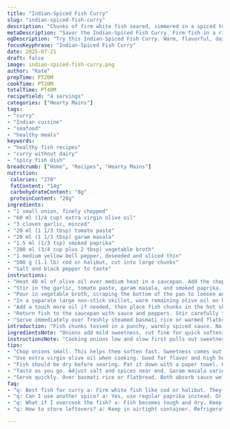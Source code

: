```yaml
---
title: "Indian-Spiced Fish Curry"
slug: "indian-spiced-fish-curry"
description: "Chunks of firm white fish seared, simmered in a spiced tomato-based sauce with bell peppers. Uses garam masala and cayenne for heat and warmth. Onion and garlic base, deglazed with vegetable broth for a lighter touch. No dairy, nuts, eggs, or gluten involved. Served best over fragrant basmati rice."
metaDescription: "Savor the Indian-Spiced Fish Curry. Firm fish in a rich, spiced tomato sauce with peppers. Perfect over basmati rice for a hearty meal."
ogDescription: "Try this Indian-Spiced Fish Curry. Warm, flavorful, dairy-free, and gluten-free. Ideal served with fragrant basmati rice."
focusKeyphrase: "Indian-Spiced Fish Curry"
date: 2025-07-21
draft: false
image: indian-spiced-fish-curry.png
author: "Kate"
prepTime: PT20M
cookTime: PT20M
totalTime: PT40M
recipeYield: "4 servings"
categories: ["Hearty Mains"]
tags:
- "curry"
- "Indian cuisine"
- "seafood"
- "healthy meals"
keywords:
- "healthy fish recipes"
- "curry without dairy"
- "spicy fish dish"
breadcrumb: ["Home", "Recipes", "Hearty Mains"]
nutrition: 
 calories: "270"
 fatContent: "14g"
 carbohydrateContent: "8g"
 proteinContent: "28g"
ingredients:
- "1 small onion, finely chopped"
- "60 ml (1/4 cup) extra virgin olive oil"
- "3 cloves garlic, minced"
- "20 ml (1 1/3 tbsp) tomato paste"
- "20 ml (1 1/3 tbsp) garam masala"
- "1.5 ml (1/3 tsp) smoked paprika"
- "200 ml (3/4 cup plus 2 tbsp) vegetable broth"
- "1 medium yellow bell pepper, deseeded and sliced thin"
- "500 g (1.1 lb) cod or halibut, cut into large chunks"
- "Salt and black pepper to taste"
instructions:
- "Heat 40 ml of olive oil over medium heat in a saucepan. Add the chopped onion, season lightly with salt, and cook until they soften and turn translucent, about 7 to 8 minutes."
- "Stir in the garlic, tomato paste, garam masala, and smoked paprika. Cook while stirring for 3 minutes to toast the spices."
- "Pour in vegetable broth, scraping the bottom of the pan to loosen any bits. Bring to a simmer and keep it gentle for 4 minutes. Remove from heat and set sauce aside."
- "In a separate large non-stick skillet, warm remaining olive oil on high heat. Toss in the sliced bell pepper and sauté for 4 to 5 minutes until slightly tender with a little char. Add peppers to the sauce and mix."
- "Add a touch more oil if needed, then place fish chunks in the hot skillet without crowding. Season with salt and pepper. Sear each side until golden, about 2 to 3 minutes per side. Fish should be firm and opaque."
- "Return fish to the saucepan with sauce and peppers. Stir carefully to coat fish with the spiced sauce. Heat gently for a minute or two to meld flavors. Adjust seasoning with salt and pepper if necessary."
- "Serve immediately over freshly steamed basmati rice or warmed flatbread."
introduction: "Fish chunks tossed in a punchy, warmly spiced sauce. No cream, no fuss. Onion and garlic soften first, building simple base flavors. Tomato paste thickens and brightens. Garam masala spices with deep aromatic notes; smoked paprika swaps usual cayenne for smoky depth. Sautéed bell pepper adds sweetness, color, texture contrast. Broth lightens the sauce, prevents sticking and adds subtle savoriness. Quick pan sear locks in moisture on fish. Final mingle in sauce for combined taste. Get rice ready before you start. No gluten, no dairy, no nuts, avoiding common allergens. Simple yet layered; a home kitchen curry twist."
ingredientsNote: "Onions add mild sweetness, cut fine for quick softening. Olive oil chosen for neutral flavor and suitable cooking point. Increase garlic for more pungency or reduce if desired. Tomato paste concentrates tomato flavor without making red sauce soupy. Garam masala lends essential Indian flavor, but blend brands vary – taste and adjust quantity accordingly. Smoked paprika replaces usual cayenne to reduce heat, add smoke – can swap with regular paprika or chili powder if preferred. Vegetable broth keeps things plant-based and lighter compared to chicken stock. Bell pepper julienned to ensure quick cooking and better texture contrast to fish. Firm white fish like cod or halibut holds shape better than flaky varieties. Salt and pepper essential; season early and adjust later."
instructionsNote: "Cooking onions low and slow first pulls out sweetness, softening texture. Garlic and spices added later prevent burning, unlocking aromas, should be stirred constantly. Deglazing with broth not just for moisture but to scrape up tasty fond bits from pan. Simmer sauce gently to meld flavors without breaking down tomato paste too much. High heat needed to sauté bell peppers quickly, preserving some bite and flavor. Fish should be dry before searing, cooked quickly on each side to prevent tough texture—don’t move too much to get nice sear. Combining fish with sauce off heat or low avoids overcooking delicate flesh. Taste-test seasoning near the end to correct salt, adjust spice as needed. Serve piping hot. Basmati makes perfect base – fragrant, light grains contrast sauce beautifully."
tips:
- "Chop onions small. This helps them soften fast. Sweetness comes out. Cook low heat at first. Allow time to get it right. Garlic later to avoid burning."
- "Use extra virgin olive oil when cooking. Good for flavor and high heat. Always check oil temperature for sautéing vegetables. Hot skillet is key."
- "Fish should be dry before searing. Pat it down with a paper towel. Helps achieve a good sear. Don’t crowd. Cook in batches if needed."
- "Taste as you go. Adjust salt and spices near end. Garam masala varies in strength between brands. Find the balance for your palate."
- "Serve quickly. Over basmati rice or flatbread. Both absorb sauce well. Keep warm while enjoying the dish for best texture and flavor."
faq:
- "q: Best fish for curry a: Firm white fish like cod or halibut. They hold shape. Flaky fish falls apart. Not ideal for this dish."
- "q: Can I use another spice? a: Yes, use regular paprika instead. Or chili powder if smoke not preferred. Taste at each stage to get it right."
- "q: What if I overcook the fish? a: Fish becomes tough and dry. Keep cooking time short. Watch it closely for a tender texture."
- "q: How to store leftovers? a: Keep in airtight container. Refrigerate for up to 3 days. Reheat gently on low heat to retain moisture."

---
```

